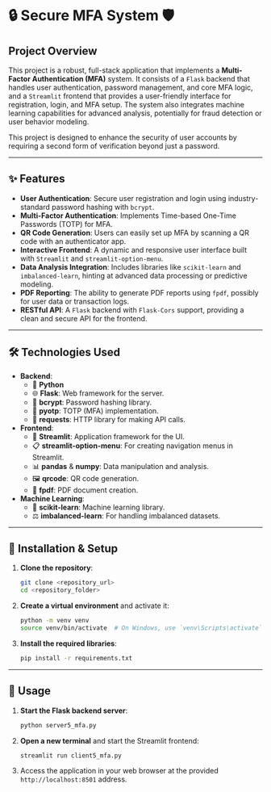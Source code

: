 # 🔒 Secure MFA System 🛡️

## Project Overview

This project is a robust, full-stack application that implements a **Multi-Factor Authentication (MFA)** system. It consists of a `Flask` backend that handles user authentication, password management, and core MFA logic, and a `Streamlit` frontend that provides a user-friendly interface for registration, login, and MFA setup. The system also integrates machine learning capabilities for advanced analysis, potentially for fraud detection or user behavior modeling.

This project is designed to enhance the security of user accounts by requiring a second form of verification beyond just a password.

***

## ✨ Features

* **User Authentication**: Secure user registration and login using industry-standard password hashing with `bcrypt`.
* **Multi-Factor Authentication**: Implements Time-based One-Time Passwords (TOTP) for MFA.
* **QR Code Generation**: Users can easily set up MFA by scanning a QR code with an authenticator app.
* **Interactive Frontend**: A dynamic and responsive user interface built with `Streamlit` and `streamlit-option-menu`.
* **Data Analysis Integration**: Includes libraries like `scikit-learn` and `imbalanced-learn`, hinting at advanced data processing or predictive modeling.
* **PDF Reporting**: The ability to generate PDF reports using `fpdf`, possibly for user data or transaction logs.
* **RESTful API**: A `Flask` backend with `Flask-Cors` support, providing a clean and secure API for the frontend.

***

## 🛠️ Technologies Used

* **Backend**:
    * 🐍 **Python**
    * 🌐 **Flask**: Web framework for the server.
    * 🔐 **bcrypt**: Password hashing library.
    * 🔑 **pyotp**: TOTP (MFA) implementation.
    * 🔄 **requests**: HTTP library for making API calls.
* **Frontend**:
    * 🚀 **Streamlit**: Application framework for the UI.
    * 📋 **streamlit-option-menu**: For creating navigation menus in Streamlit.
    * 📊 **pandas** & **numpy**: Data manipulation and analysis.
    * 🖼️ **qrcode**: QR code generation.
    * 📄 **fpdf**: PDF document creation.
* **Machine Learning**:
    * 🤖 **scikit-learn**: Machine learning library.
    * ⚖️ **imbalanced-learn**: For handling imbalanced datasets.

***

## 🚀 Installation & Setup

1.  **Clone the repository**:
    ```bash
    git clone <repository_url>
    cd <repository_folder>
    ```

2.  **Create a virtual environment** and activate it:
    ```bash
    python -m venv venv
    source venv/bin/activate  # On Windows, use `venv\Scripts\activate`
    ```

3.  **Install the required libraries**:
    ```bash
    pip install -r requirements.txt
    ```

***

## 🏃 Usage

1.  **Start the Flask backend server**:
    ```bash
    python server5_mfa.py
    ```

2.  **Open a new terminal** and start the Streamlit frontend:
    ```bash
    streamlit run client5_mfa.py
    ```

3.  Access the application in your web browser at the provided `http://localhost:8501` address.
